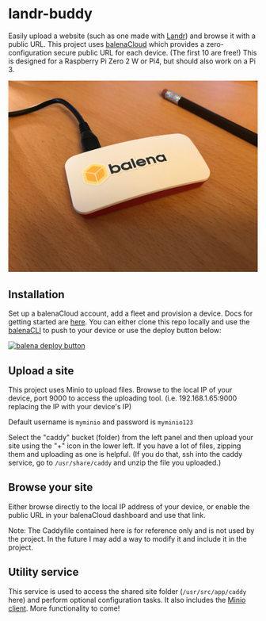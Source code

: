 # landr-buddy
Easily upload a website (such as one made with [Landr](https://getlandr.io/)) and browse it with a public URL. This project uses [balenaCloud](https://dashboard.balena-cloud.com/) which provides a zero-configuration secure public URL for each device. (The first 10 are free!) This is designed for a Raspberry Pi Zero 2 W or Pi4, but should also work on a Pi 3.

![buddy](https://raw.githubusercontent.com/alanb128/landr-buddy/main/photo.png)

## Installation
Set up a balenaCloud account, add a fleet and provision a device. Docs for getting started are [here](https://www.balena.io/docs/learn/welcome/introduction/). You can either clone this repo locally and use the [balenaCLI](https://www.balena.io/docs/reference/balena-cli/) to push to your device or use the deploy button below:

[![balena deploy button](https://www.balena.io/deploy.svg)](https://dashboard.balena-cloud.com/deploy?repoUrl=https://github.com/alanb128/landr-buddy/)

## Upload a site 
This project uses Minio to upload files. Browse to the local IP of your device, port 9000 to access the uploading tool. (i.e. 192.168.1.65:9000 replacing the IP with your device's IP)

Default username is `myminio` and password is `myminio123`

Select the "caddy" bucket (folder) from the left panel and then upload your site using the "+" icon in the lower left. If you have a lot of files, zipping them and uploading as one is helpful. (If you do that, ssh into the caddy service, go to `/usr/share/caddy` and unzip the file you uploaded.)

## Browse your site
Either browse directly to the local IP address of your device, or enable the public URL in your balenaCloud dashboard and use that link.

Note: The Caddyfile contained here is for reference only and is not used by the project. In the future I may add a way to modify it and include it in the project.

## Utility service
This service is used to access the shared site folder (`/usr/src/app/caddy` here) and perform optional configuration tasks. It also includes the [Minio client](https://docs.min.io/docs/minio-client-quickstart-guide.html). More functionality to come!
